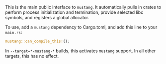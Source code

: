This is the main public interface to `mustang`. It automatically
pulls in crates to perform process initialization and termination,
provide selected libc symbols, and registers a global allocator.

To use, add a `mustang` dependency to Cargo.toml, and add this line
to your `main.rs`:

```rust
mustang::can_compile_this!();
```

In `--target=*-mustang-*` builds, this activates `mustang` support.
In all other targets, this has no effect.
